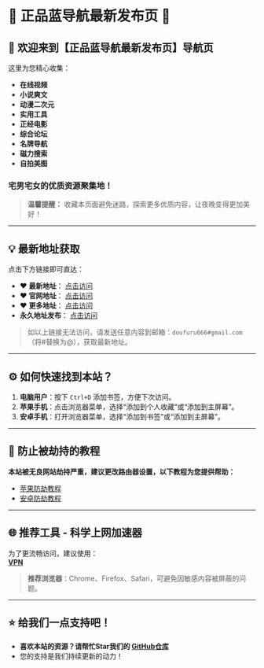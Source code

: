 # 🌟 正品蓝导航最新发布页 🌟  

## 🎉 **欢迎来到【正品蓝导航最新发布页】导航页**  
这里为您精心收集：  
- **在线视频**  
- **小说爽文**  
- **动漫二次元**  
- **实用工具**  
- **正经电影**  
- **综合论坛**  
- **名牌导航**  
- **磁力搜索**  
- **自拍美图**  

### 宅男宅女的优质资源聚集地！  

> **温馨提醒：** 收藏本页面避免迷路，探索更多优质内容，让夜晚变得更加美好！  

---

## 💡 **最新地址获取**  
点击下方链接即可直达：  
- ❤️ **最新地址**： [点击访问](https://最新.dizhi66.top)  
- ❤️ **官网地址**： [点击访问](https://官方.dizhi66.top)  
- ❤️ **更多地址**： [点击访问](https://dizhi66.top)  
- **永久地址发布**： [点击访问](https://wangjidizhi.com)  

> 如以上链接无法访问，请发送任意内容到邮箱：`doufuru666#gmail.com`（将#替换为@），获取最新地址。  

---

## ⚙️ **如何快速找到本站？**  
1. **电脑用户**：按下 `Ctrl+D` 添加书签，方便下次访问。  
2. **苹果手机**：点击浏览器菜单，选择“添加到个人收藏”或“添加到主屏幕”。  
3. **安卓手机**：打开浏览器菜单，选择“添加到书签”或“添加到主屏幕”。  

---

## 🚨 **防止被劫持的教程**  
**本站被无良网站劫持严重，建议更改路由器设置，以下教程为您提供帮助：**  
- [苹果防劫教程](https://github.com/dizhi01xyz/landaohangjsz.wiki.git)  
- [安卓防劫教程](https://gist.github.com/dizhi01xyz/f112c51447a32a56f6858745b0cadf0d)  

---

## 🌐 **推荐工具 - 科学上网加速器**  
为了更流畅访问，建议使用：  
<a href="https://2d8.suwkteqd.com/c-16717/a-bMWFM" target="_blank" class="text-red"><strong>VPN</strong></a>  

> **推荐浏览器**：Chrome、Firefox、Safari，可避免因敏感内容被屏蔽的问题。  

---

## ⭐ **给我们一点支持吧！**  
- **喜欢本站的资源？请帮忙Star我们的 [GitHub仓库](https://github.com)**  
- 您的支持是我们持续更新的动力！  

